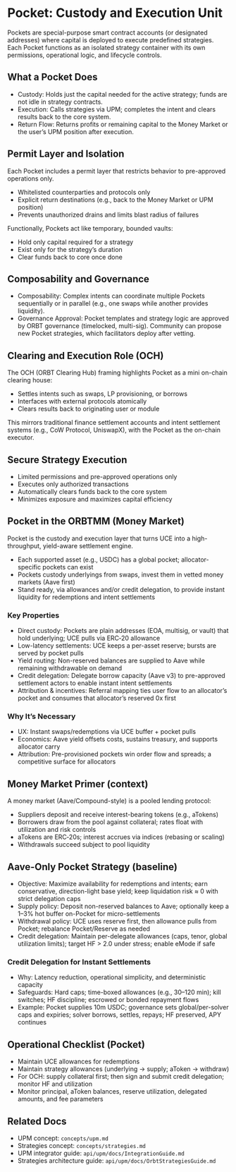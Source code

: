 # Pocket: Custody and Execution Unit

Pockets are special-purpose smart contract accounts (or designated addresses) where capital is deployed to execute predefined strategies. Each Pocket functions as an isolated strategy container with its own permissions, operational logic, and lifecycle controls.

## What a Pocket Does

- Custody: Holds just the capital needed for the active strategy; funds are not idle in strategy contracts.
- Execution: Calls strategies via UPM; completes the intent and clears results back to the core system.
- Return Flow: Returns profits or remaining capital to the Money Market or the user’s UPM position after execution.

## Permit Layer and Isolation

Each Pocket includes a permit layer that restricts behavior to pre-approved operations only.
- Whitelisted counterparties and protocols only
- Explicit return destinations (e.g., back to the Money Market or UPM position)
- Prevents unauthorized drains and limits blast radius of failures

Functionally, Pockets act like temporary, bounded vaults:
- Hold only capital required for a strategy
- Exist only for the strategy’s duration
- Clear funds back to core once done

## Composability and Governance

- Composability: Complex intents can coordinate multiple Pockets sequentially or in parallel (e.g., one swaps while another provides liquidity).
- Governance Approval: Pocket templates and strategy logic are approved by ORBT governance (timelocked, multi-sig). Community can propose new Pocket strategies, which facilitators deploy after vetting.

## Clearing and Execution Role (OCH)

The OCH (ORBT Clearing Hub) framing highlights Pocket as a mini on-chain clearing house:
- Settles intents such as swaps, LP provisioning, or borrows
- Interfaces with external protocols atomically
- Clears results back to originating user or module

This mirrors traditional finance settlement accounts and intent settlement systems (e.g., CoW Protocol, UniswapX), with the Pocket as the on-chain executor.

## Secure Strategy Execution

- Limited permissions and pre-approved operations only
- Executes only authorized transactions
- Automatically clears funds back to the core system
- Minimizes exposure and maximizes capital efficiency

## Pocket in the ORBTMM (Money Market)

Pocket is the custody and execution layer that turns UCE into a high-throughput, yield-aware settlement engine.
- Each supported asset (e.g., USDC) has a global pocket; allocator-specific pockets can exist
- Pockets custody underlyings from swaps, invest them in vetted money markets (Aave first)
- Stand ready, via allowances and/or credit delegation, to provide instant liquidity for redemptions and intent settlements

### Key Properties
- Direct custody: Pockets are plain addresses (EOA, multisig, or vault) that hold underlying; UCE pulls via ERC‑20 allowance
- Low-latency settlements: UCE keeps a per-asset reserve; bursts are served by pocket pulls
- Yield routing: Non-reserved balances are supplied to Aave while remaining withdrawable on demand
- Credit delegation: Delegate borrow capacity (Aave v3) to pre-approved settlement actors to enable instant intent settlements
- Attribution & incentives: Referral mapping ties user flow to an allocator’s pocket and consumes that allocator’s reserved 0x first

### Why It’s Necessary
- UX: Instant swaps/redemptions via UCE buffer + pocket pulls
- Economics: Aave yield offsets costs, sustains treasury, and supports allocator carry
- Attribution: Pre-provisioned pockets win order flow and spreads; a competitive surface for allocators

## Money Market Primer (context)

A money market (Aave/Compound-style) is a pooled lending protocol:
- Suppliers deposit and receive interest-bearing tokens (e.g., aTokens)
- Borrowers draw from the pool against collateral; rates float with utilization and risk controls
- aTokens are ERC‑20s; interest accrues via indices (rebasing or scaling)
- Withdrawals succeed subject to pool liquidity

## Aave-Only Pocket Strategy (baseline)

- Objective: Maximize availability for redemptions and intents; earn conservative, direction-light base yield; keep liquidation risk ≈ 0 with strict delegation caps
- Supply policy: Deposit non-reserved balances to Aave; optionally keep a 1–3% hot buffer on-Pocket for micro-settlements
- Withdrawal policy: UCE uses reserve first, then allowance pulls from Pocket; rebalance Pocket/Reserve as needed
- Credit delegation: Maintain per-delegate allowances (caps, tenor, global utilization limits); target HF > 2.0 under stress; enable eMode if safe

### Credit Delegation for Instant Settlements
- Why: Latency reduction, operational simplicity, and deterministic capacity
- Safeguards: Hard caps; time-boxed allowances (e.g., 30–120 min); kill switches; HF discipline; escrowed or bonded repayment flows
- Example: Pocket supplies 10m USDC; governance sets global/per-solver caps and expiries; solver borrows, settles, repays; HF preserved, APY continues

## Operational Checklist (Pocket)

- Maintain UCE allowances for redemptions
- Maintain strategy allowances (underlying → supply; aToken → withdraw)
- For OCH: supply collateral first; then sign and submit credit delegation; monitor HF and utilization
- Monitor principal, aToken balances, reserve utilization, delegated amounts, and fee parameters

## Related Docs

- UPM concept: `concepts/upm.md`
- Strategies concept: `concepts/strategies.md`
- UPM integrator guide: `api/upm/docs/IntegrationGuide.md`
- Strategies architecture guide: `api/upm/docs/OrbtStrategiesGuide.md`
